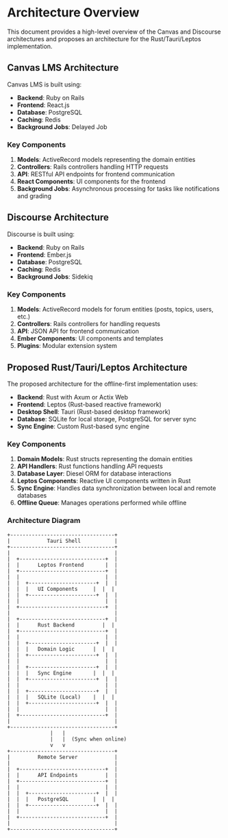 # Architecture Overview

This document provides a high-level overview of the Canvas and Discourse architectures and proposes an architecture for the Rust/Tauri/Leptos implementation.

## Canvas LMS Architecture

Canvas LMS is built using:

- **Backend**: Ruby on Rails
- **Frontend**: React.js
- **Database**: PostgreSQL
- **Caching**: Redis
- **Background Jobs**: Delayed Job

### Key Components

1. **Models**: ActiveRecord models representing the domain entities
2. **Controllers**: Rails controllers handling HTTP requests
3. **API**: RESTful API endpoints for frontend communication
4. **React Components**: UI components for the frontend
5. **Background Jobs**: Asynchronous processing for tasks like notifications and grading

## Discourse Architecture

Discourse is built using:

- **Backend**: Ruby on Rails
- **Frontend**: Ember.js
- **Database**: PostgreSQL
- **Caching**: Redis
- **Background Jobs**: Sidekiq

### Key Components

1. **Models**: ActiveRecord models for forum entities (posts, topics, users, etc.)
2. **Controllers**: Rails controllers for handling requests
3. **API**: JSON API for frontend communication
4. **Ember Components**: UI components and templates
5. **Plugins**: Modular extension system

## Proposed Rust/Tauri/Leptos Architecture

The proposed architecture for the offline-first implementation uses:

- **Backend**: Rust with Axum or Actix Web
- **Frontend**: Leptos (Rust-based reactive framework)
- **Desktop Shell**: Tauri (Rust-based desktop framework)
- **Database**: SQLite for local storage, PostgreSQL for server sync
- **Sync Engine**: Custom Rust-based sync engine

### Key Components

1. **Domain Models**: Rust structs representing the domain entities
2. **API Handlers**: Rust functions handling API requests
3. **Database Layer**: Diesel ORM for database interactions
4. **Leptos Components**: Reactive UI components written in Rust
5. **Sync Engine**: Handles data synchronization between local and remote databases
6. **Offline Queue**: Manages operations performed while offline

### Architecture Diagram

```
+----------------------------------+
|            Tauri Shell           |
+----------------------------------+
|                                  |
|  +----------------------------+  |
|  |      Leptos Frontend       |  |
|  +----------------------------+  |
|  |                            |  |
|  |  +----------------------+  |  |
|  |  |   UI Components     |  |  |
|  |  +----------------------+  |  |
|  |                            |  |
|  +----------------------------+  |
|                                  |
|  +----------------------------+  |
|  |      Rust Backend         |  |
|  +----------------------------+  |
|  |                            |  |
|  |  +----------------------+  |  |
|  |  |   Domain Logic      |  |  |
|  |  +----------------------+  |  |
|  |                            |  |
|  |  +----------------------+  |  |
|  |  |   Sync Engine       |  |  |
|  |  +----------------------+  |  |
|  |                            |  |
|  |  +----------------------+  |  |
|  |  |   SQLite (Local)    |  |  |
|  |  +----------------------+  |  |
|  |                            |  |
|  +----------------------------+  |
|                                  |
+----------------------------------+
              |   |
              |   |  (Sync when online)
              v   v
+----------------------------------+
|         Remote Server            |
|                                  |
|  +----------------------------+  |
|  |      API Endpoints         |  |
|  +----------------------------+  |
|  |                            |  |
|  |  +----------------------+  |  |
|  |  |   PostgreSQL        |  |  |
|  |  +----------------------+  |  |
|  |                            |  |
|  +----------------------------+  |
|                                  |
+----------------------------------+
```
